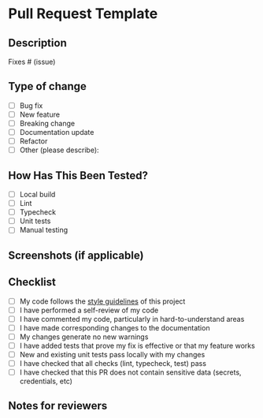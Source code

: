 # Pull Request Template

## Description

<!-- Please include a summary of the change and which issue is fixed. Please also include relevant motivation and context. List any dependencies that are required for this change. -->

Fixes # (issue)

## Type of change

- [ ] Bug fix
- [ ] New feature
- [ ] Breaking change
- [ ] Documentation update
- [ ] Refactor
- [ ] Other (please describe):

## How Has This Been Tested?

<!-- Please describe the tests that you ran to verify your changes. Provide instructions so we can reproduce. -->

- [ ] Local build
- [ ] Lint
- [ ] Typecheck
- [ ] Unit tests
- [ ] Manual testing

## Screenshots (if applicable)

<!-- Drag and drop screenshots or GIFs here -->

## Checklist

- [ ] My code follows the [style guidelines](../CONTRIBUTING.md#code-style) of this project
- [ ] I have performed a self-review of my code
- [ ] I have commented my code, particularly in hard-to-understand areas
- [ ] I have made corresponding changes to the documentation
- [ ] My changes generate no new warnings
- [ ] I have added tests that prove my fix is effective or that my feature works
- [ ] New and existing unit tests pass locally with my changes
- [ ] I have checked that all checks (lint, typecheck, test) pass
- [ ] I have checked that this PR does not contain sensitive data (secrets, credentials, etc)

## Notes for reviewers

<!-- Any additional context, questions, or concerns -->
